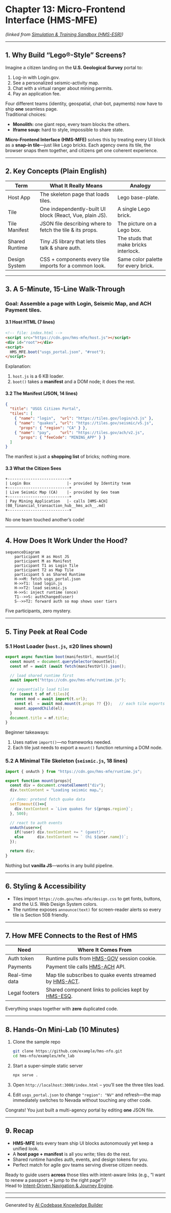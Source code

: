 # Chapter 13: Micro-Frontend Interface (HMS-MFE)

*(linked from [Simulation & Training Sandbox (HMS-ESR)](12_simulation___training_sandbox__hms_esr__.md))*  

---

## 1. Why Build “Lego®-Style” Screens?

Imagine a citizen landing on the **U.S. Geological Survey** portal to:

1. Log-in with Login.gov.  
2. See a personalized seismic-activity map.  
3. Chat with a virtual ranger about mining permits.  
4. Pay an application fee.

Four different teams (identity, geospatial, chat-bot, payments) now have to ship **one** seamless page.  
Traditional choices:

* **Monolith:** one giant repo, every team blocks the others.  
* **Iframe soup:** hard to style, impossible to share state.

**Micro-Frontend Interface (HMS-MFE)** solves this by treating every UI block as a **snap-in tile**—just like Lego bricks. Each agency owns its tile, the browser snaps them together, and citizens get one coherent experience.

---

## 2. Key Concepts (Plain English)

| Term | What It Really Means | Analogy |
|------|---------------------|---------|
| Host App | The skeleton page that loads tiles. | Lego base-plate. |
| Tile | One independently-built UI block (React, Vue, plain JS). | A single Lego brick. |
| Tile Manifest | JSON file describing where to fetch the tile & its props. | The picture on a Lego box. |
| Shared Runtime | Tiny JS library that lets tiles talk & share auth. | The studs that make bricks interlock. |
| Design System | CSS + components every tile imports for a common look. | Same color palette for every brick. |

---

## 3. A 5-Minute, 15-Line Walk-Through  
### Goal: Assemble a page with **Login**, **Seismic Map**, and **ACH Payment** tiles.

#### 3.1  Host HTML (7 lines)

```html
<!-- file: index.html -->
<script src="https://cdn.gov/hms-mfe/host.js"></script>
<div id="root"></div>
<script>
  HMS_MFE.boot("usgs_portal.json", "#root");
</script>
```

Explanation:  
1. `host.js` is a 6 KB loader.  
2. `boot()` takes a **manifest** and a DOM node; it does the rest.

#### 3.2  The Manifest (JSON, 14 lines)

```json
{
  "title": "USGS Citizen Portal",
  "tiles": [
    { "name": "login",  "url": "https://tiles.gov/login/v3.js" },
    { "name": "quakes", "url": "https://tiles.gov/seismic/v5.js",
      "props": { "region": "CA" } },
    { "name": "pay",    "url": "https://tiles.gov/ach/v2.js",
      "props": { "feeCode": "MINING_APP" } }
  ]
}
```

The manifest is just a **shopping list** of bricks; nothing more.

#### 3.3  What the Citizen Sees

```
+---------------------------+
| Login Box                |- provided by Identity team
+---------------------------+
| Live Seismic Map (CA)    |- provided by Geo team
+---------------------------+
| Pay Mining Application   |- calls [HMS-ACH](08_financial_transaction_hub__hms_ach__.md)
+---------------------------+
```

No one team touched another’s code!

---

## 4. How Does It Work Under the Hood?

```mermaid
sequenceDiagram
    participant H as Host JS
    participant M as Manifest
    participant T1 as Login Tile
    participant T2 as Map Tile
    participant S as Shared Runtime
    H->>M: fetch usgs_portal.json
    H->>T1: load login.js
    H->>T2: load seismic.js
    H->>S: inject runtime (once)
    T1-->>S: authChanged(user)
    S-->>T2: forward auth so map shows user tiers
```

Five participants, zero mystery.

---

## 5. Tiny Peek at Real Code

### 5.1  Host Loader (`host.js`, ≤20 lines shown)

```js
export async function boot(manifestUrl, mountSel){
  const mount = document.querySelector(mountSel);
  const mf = await (await fetch(manifestUrl)).json();

  // load shared runtime first
  await import("https://cdn.gov/hms-mfe/runtime.js");

  // sequentially load tiles
  for (const t of mf.tiles){
    const mod = await import(t.url);
    const el  = await mod.mount(t.props ?? {});   // each tile exports mount()
    mount.appendChild(el);
  }
  document.title = mf.title;
}
```

Beginner takeaways:

1. Uses native `import()`—no frameworks needed.  
2. Each tile just needs to export a `mount()` function returning a DOM node.  

### 5.2  A Minimal Tile Skeleton (`seismic.js`, 18 lines)

```js
import { onAuth } from "https://cdn.gov/hms-mfe/runtime.js";

export function mount(props){
  const div = document.createElement("div");
  div.textContent = "Loading seismic map…";

  // demo: pretend fetch quake data
  setTimeout(()=>{
    div.textContent = `Live quakes for ${props.region}`;
  }, 500);

  // react to auth events
  onAuth(user=>{
    if(!user) div.textContent += " (guest)";
    else      div.textContent += ` (hi ${user.name})`;
  });

  return div;
}
```

Nothing but **vanilla JS**—works in any build pipeline.

---

## 6. Styling & Accessibility

* Tiles import `https://cdn.gov/hms-mfe/design.css` to get fonts, buttons, and the U.S. Web Design System colors.  
* The runtime exposes `announce(text)` for screen-reader alerts so every tile is Section 508 friendly.

---

## 7. How MFE Connects to the Rest of HMS

| Need | Where It Comes From |
|------|--------------------|
| Auth token | Runtime pulls from [HMS-GOV](01_governance_layer__hms_gov__.md) session cookie. |
| Payments | Payment tile calls [HMS-ACH](08_financial_transaction_hub__hms_ach__.md) API. |
| Real-time data | Map tile subscribes to quake events streamed by [HMS-ACT](10_agent_orchestration__hms_act__.md). |
| Legal footers | Shared component links to policies kept by [HMS-ESQ](03_legal___compliance_reasoner__hms_esq__.md). |

Everything snaps together with **zero** duplicated code.

---

## 8. Hands-On Mini-Lab (10 Minutes)

1. Clone the sample repo  

   ```bash
   git clone https://github.com/example/hms-nfo.git
   cd hms-nfo/examples/mfe_lab
   ```

2. Start a super-simple static server  

   ```bash
   npx serve .
   ```

3. Open `http://localhost:3000/index.html` – you’ll see the three tiles load.  
4. Edit `usgs_portal.json` to change `"region": "NV"` and refresh—the map immediately switches to Nevada without touching any other code.

Congrats! You just built a multi-agency portal by editing **one** JSON file.

---

## 9. Recap

* **HMS-MFE** lets every team ship UI blocks autonomously yet keep a unified look.  
* A **host page + manifest** is all you write; tiles do the rest.  
* Shared runtime handles auth, events, and design tokens for you.  
* Perfect match for agile gov teams serving diverse citizen needs.

Ready to guide users **across** those tiles with intent-aware links (e.g., “I want to renew a passport → jump to the right page”)?  
Head to [Intent-Driven Navigation & Journey Engine](14_intent_driven_navigation___journey_engine_.md).

---

---

Generated by [AI Codebase Knowledge Builder](https://github.com/The-Pocket/Tutorial-Codebase-Knowledge)